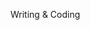 Writing & Coding
<!-- 
This is Veller Rider  
I drink a lot of water  
Once a gaming addict  
Now dosing coding each day  
Fancy building stuff  
That feeling I've been chasing  
Sometime I also write  
Dreaming dreams and living life  
-->
<!--
**VellerRider/VellerRider** is a ✨ _special_ ✨ repository because its `README.md` (this file) appears on your GitHub profile.

Here are some ideas to get you started:

- 🔭 I’m currently working on ...
- 🌱 I’m currently learning ...
- 👯 I’m looking to collaborate on ...
- 🤔 I’m looking for help with ...
- 💬 Ask me about ...
- 📫 How to reach me: ...
- 😄 Pronouns: ...
- ⚡ Fun fact: ...
-->
